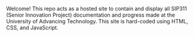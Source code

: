 Welcome! This repo acts as a hosted site to contain and display all SIP311 (Senior Innovation Project) documentation and progress made at the University of Advancing Technology. This site is hard-coded using HTML, CSS, and JavaScript.
